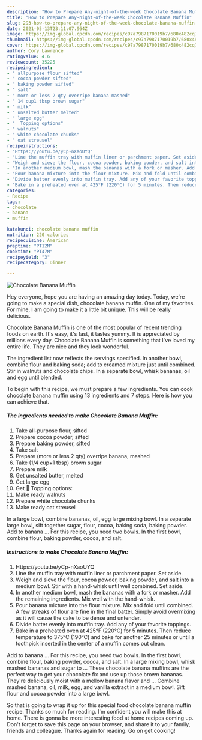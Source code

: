 ```yaml
---
description: "How to Prepare Any-night-of-the-week Chocolate Banana Muffin"
title: "How to Prepare Any-night-of-the-week Chocolate Banana Muffin"
slug: 293-how-to-prepare-any-night-of-the-week-chocolate-banana-muffin
date: 2021-05-13T23:11:07.964Z
image: https://img-global.cpcdn.com/recipes/c97a7987170019b7/680x482cq70/chocolate-banana-muffin-recipe-main-photo.jpg
thumbnail: https://img-global.cpcdn.com/recipes/c97a7987170019b7/680x482cq70/chocolate-banana-muffin-recipe-main-photo.jpg
cover: https://img-global.cpcdn.com/recipes/c97a7987170019b7/680x482cq70/chocolate-banana-muffin-recipe-main-photo.jpg
author: Cory Lawrence
ratingvalue: 4.6
reviewcount: 35225
recipeingredient:
- " allpurpose flour sifted"
- " cocoa powder sifted"
- " baking powder sifted"
- " salt"
- " more or less 2 qty overripe banana mashed"
- " 14 cup1 tbsp brown sugar"
- " milk"
- " unsalted butter melted"
- " large egg"
- "  Topping options"
- " walnuts"
- " white chocolate chunks"
- " oat streusel"
recipeinstructions:
- "Https://youtu.be/yCp-nXaoUYQ"
- "Line the muffin tray with muffin liner or parchment paper. Set aside."
- "Weigh and sieve the flour, cocoa powder, baking powder, and salt into a medium bowl. Stir with a hand-whisk until well combined. Set aside."
- "In another medium bowl, mash the bananas with a fork or masher. Add the remaining ingredients. Mix well with the hand-whisk."
- "Pour banana mixture into the flour mixture. Mix and fold until combined. A few streaks of flour are fine in the final batter. Simply avoid overmixing as it will cause the cake to be dense and untender."
- "Divide batter evenly into muffin tray. Add any of your favorite toppings."
- "Bake in a preheated oven at 425°F (220°C) for 5 minutes. Then reduce temperature to 375°C (190°C) and bake for another 25 minutes or until a toothpick inserted in the center of a muffin comes out clean."
categories:
- Recipe
tags:
- chocolate
- banana
- muffin

katakunci: chocolate banana muffin 
nutrition: 220 calories
recipecuisine: American
preptime: "PT12M"
cooktime: "PT47M"
recipeyield: "3"
recipecategory: Dinner

---
```



![Chocolate Banana Muffin](https://img-global.cpcdn.com/recipes/c97a7987170019b7/680x482cq70/chocolate-banana-muffin-recipe-main-photo.jpg)

Hey everyone, hope you are having an amazing day today. Today, we're going to make a special dish, chocolate banana muffin. One of my favorites. For mine, I am going to make it a little bit unique. This will be really delicious.

Chocolate Banana Muffin is one of the most popular of recent trending foods on earth. It's easy, it's fast, it tastes yummy. It is appreciated by millions every day. Chocolate Banana Muffin is something that I've loved my entire life. They are nice and they look wonderful.

The ingredient list now reflects the servings specified. In another bowl, combine flour and baking soda; add to creamed mixture just until combined. Stir in walnuts and chocolate chips. In a separate bowl, whisk bananas, oil and egg until blended.


To begin with this recipe, we must prepare a few ingredients. You can cook chocolate banana muffin using 13 ingredients and 7 steps. Here is how you can achieve that.

<!--inarticleads1-->

##### The ingredients needed to make Chocolate Banana Muffin:

1. Take  all-purpose flour, sifted
1. Prepare  cocoa powder, sifted
1. Prepare  baking powder, sifted
1. Take  salt
1. Prepare  (more or less 2 qty) overripe banana, mashed
1. Take  (1/4 cup+1 tbsp) brown sugar
1. Prepare  milk
1. Get  unsalted butter, melted
1. Get  large egg
1. Get  🧁 Topping options:
1. Make ready  walnuts
1. Prepare  white chocolate chunks
1. Make ready  oat streusel


In a large bowl, combine bananas, oil, egg large mixing bowl. In a separate large bowl, sift together sugar, flour, cocoa, baking soda, baking powder. Add to banana … For this recipe, you need two bowls. In the first bowl, combine flour, baking powder, cocoa, and salt. 

<!--inarticleads2-->

##### Instructions to make Chocolate Banana Muffin:

1. Https://youtu.be/yCp-nXaoUYQ
1. Line the muffin tray with muffin liner or parchment paper. Set aside.
1. Weigh and sieve the flour, cocoa powder, baking powder, and salt into a medium bowl. Stir with a hand-whisk until well combined. Set aside.
1. In another medium bowl, mash the bananas with a fork or masher. Add the remaining ingredients. Mix well with the hand-whisk.
1. Pour banana mixture into the flour mixture. Mix and fold until combined. A few streaks of flour are fine in the final batter. Simply avoid overmixing as it will cause the cake to be dense and untender.
1. Divide batter evenly into muffin tray. Add any of your favorite toppings.
1. Bake in a preheated oven at 425°F (220°C) for 5 minutes. Then reduce temperature to 375°C (190°C) and bake for another 25 minutes or until a toothpick inserted in the center of a muffin comes out clean.


Add to banana … For this recipe, you need two bowls. In the first bowl, combine flour, baking powder, cocoa, and salt. In a large mixing bowl, whisk mashed bananas and sugar to … These chocolate banana muffins are the perfect way to get your chocolate fix and use up those brown bananas. They&#39;re deliciously moist with a mellow banana flavor and … Combine mashed banana, oil, milk, egg, and vanilla extract in a medium bowl. Sift flour and cocoa powder into a large bowl. 

So that is going to wrap it up for this special food chocolate banana muffin recipe. Thanks so much for reading. I'm confident you will make this at home. There is gonna be more interesting food at home recipes coming up. Don't forget to save this page on your browser, and share it to your family, friends and colleague. Thanks again for reading. Go on get cooking!
